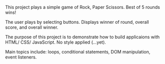 This project plays a simple game of Rock, Paper Scissors.
Best of 5 rounds wins!

The user plays by selecting buttons. 
Displays winner of round, overall score, and overall winner.

The purpose of this project is to demonstrate how to build applicaions with HTML/ CSS/ JavaScript.
No style applied (...yet).

Main topics include: loops, conditional statements, DOM manipulation, event listeners.

